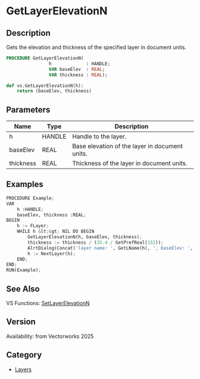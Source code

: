 # GetLayerElevationN

## Description
Gets the elevation and thickness of the specified layer in document units.

```pascal
PROCEDURE GetLayerElevationN(
				h             : HANDLE;
				VAR baseElev  : REAL;
				VAR thickness : REAL);
```

```python
def vs.GetLayerElevationN(h):
    return (baseElev, thickness)
```

## Parameters
|Name|Type|Description|
|---|---|---|
|h|HANDLE|Handle to the layer.|
|baseElev|REAL|Base elevation of the layer in document units.|
|thickness|REAL|Thickness of the layer in document units.|

## Examples
```python
PROCEDURE Example;
VAR
	h :HANDLE; 
	baseElev, thickness :REAL;
BEGIN
	h := FLayer;
	WHILE h &lt;&gt; NIL DO BEGIN
		GetLayerElevationN(h, baseElev, thickness);
		thickness := thickness / (25.4 / GetPrefReal(152));
		AlrtDialog(Concat('layer name: ', GetLName(h), ', baseElev: ', baseElev, ', thickness: ', thickness));
		h := NextLayer(h);
	END;
END;
RUN(Example);
```

## See Also
VS Functions:
[SetLayerElevationN](SetLayerElevationN.md)

## Version
Availability: from Vectorworks 2025

## Category
* [Layers](../Categories/Layers.md)
